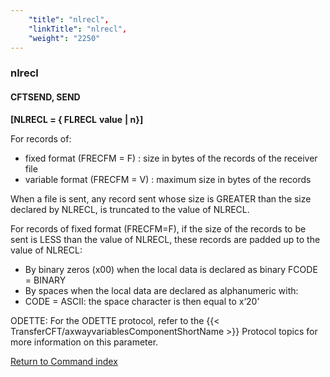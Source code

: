 ```yaml
---
    "title": "nlrecl",
    "linkTitle": "nlrecl",
    "weight": "2250"
---
```

<span id="nlrecl"></span>

### nlrecl

<span id="nlrecl_CFTSEND"></span>

#### CFTSEND, SEND

**[NLRECL = { <span class="underline">FLRECL</span>** **<span class="underline">value</span>**
**&#124; n}]**

For records of:

- fixed
    format (FRECFM = F) : size in bytes of the records of the receiver file
- variable
    format (FRECFM = V) : maximum size in bytes of the records

When a file is sent, any record sent whose size is GREATER than the
size declared by NLRECL, is truncated to the value of NLRECL.

For records of fixed format (FRECFM=F), if the size of the records to
be sent is LESS than the value of NLRECL, these records are padded up
to the value of NLRECL:

- By
    binary zeros (x00) when the local data is declared as binary FCODE = BINARY
- By
    spaces when the local data are declared as alphanumeric with:
- CODE = ASCII:
    the space character is then equal to x‘20’

ODETTE: For the ODETTE protocol, refer to the {{< TransferCFT/axwayvariablesComponentShortName  >}} Protocol
topics for more information on this parameter.

[Return to Command index](../../)
